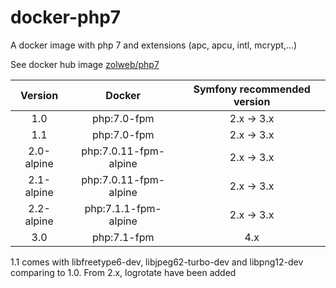 # docker-php7
A docker image with php 7 and extensions (apc, apcu, intl, mcrypt,...)

See docker hub image [zolweb/php7](https://hub.docker.com/r/zolweb/php7/)


| Version        | Docker                       | Symfony recommended version |
|:--------------:|:----------------------------:|:---------------------------:|
| 1.0            | php:7.0-fpm                  | 2.x -> 3.x                  |
| 1.1            | php:7.0-fpm                  | 2.x -> 3.x                  |
| 2.0-alpine     | php:7.0.11-fpm-alpine        | 2.x -> 3.x                  |
| 2.1-alpine     | php:7.0.11-fpm-alpine        | 2.x -> 3.x                  |
| 2.2-alpine     | php:7.1.1-fpm-alpine         | 2.x -> 3.x                  |
| 3.0            | php:7.1-fpm                  | 4.x                         |

1.1 comes with libfreetype6-dev, libjpeg62-turbo-dev and libpng12-dev comparing to 1.0.
From 2.x, logrotate have been added

